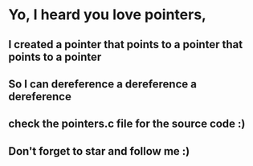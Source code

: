 # Yo, I heard you love pointers,

## I created a pointer that points to a pointer that points to a pointer

## So I can dereference a dereference a dereference 

## check the pointers.c file for the source code :)


## Don't forget to star and follow me :)
